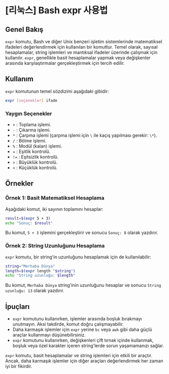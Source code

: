 # [리눅스] Bash expr 사용법

## Genel Bakış
`expr` komutu, Bash ve diğer Unix benzeri işletim sistemlerinde matematiksel ifadeleri değerlendirmek için kullanılan bir komuttur. Temel olarak, sayısal hesaplamalar, string işlemleri ve mantıksal ifadeler üzerinde çalışmak için kullanılır. `expr`, genellikle basit hesaplamalar yapmak veya değişkenler arasında karşılaştırmalar gerçekleştirmek için tercih edilir.

## Kullanım
`expr` komutunun temel sözdizimi aşağıdaki gibidir:

```bash
expr [seçenekler] ifade
```

### Yaygın Seçenekler
- `+` : Toplama işlemi.
- `-` : Çıkarma işlemi.
- `*` : Çarpma işlemi (çarpma işlemi için `\` ile kaçış yapılması gerekir: `\*`).
- `/` : Bölme işlemi.
- `%` : Modül (kalan) işlemi.
- `=` : Eşitlik kontrolü.
- `!=` : Eşitsizlik kontrolü.
- `>` : Büyüklük kontrolü.
- `<` : Küçüklük kontrolü.

## Örnekler
### Örnek 1: Basit Matematiksel Hesaplama
Aşağıdaki komut, iki sayının toplamını hesaplar:

```bash
result=$(expr 5 + 3)
echo "Sonuç: $result"
```
Bu komut, `5 + 3` işlemini gerçekleştirir ve sonucu `Sonuç: 8` olarak yazdırır.

### Örnek 2: String Uzunluğunu Hesaplama
`expr` komutu, bir string'in uzunluğunu hesaplamak için de kullanılabilir:

```bash
string="Merhaba Dünya"
length=$(expr length "$string")
echo "String uzunluğu: $length"
```
Bu komut, `Merhaba Dünya` string'inin uzunluğunu hesaplar ve sonucu `String uzunluğu: 13` olarak yazdırır.

## İpuçları
- `expr` komutunu kullanırken, işlemler arasında boşluk bırakmayı unutmayın. Aksi takdirde, komut doğru çalışmayabilir.
- Daha karmaşık işlemler için `expr` yerine `bc` veya `awk` gibi daha güçlü araçlar kullanmayı düşünebilirsiniz.
- `expr` komutunu kullanırken, değişkenleri çift tırnak içinde kullanmak, boşluk veya özel karakter içeren string'lerde sorun yaşamamanızı sağlar.

`expr` komutu, basit hesaplamalar ve string işlemleri için etkili bir araçtır. Ancak, daha karmaşık işlemler için diğer araçları değerlendirmek her zaman iyi bir fikirdir.